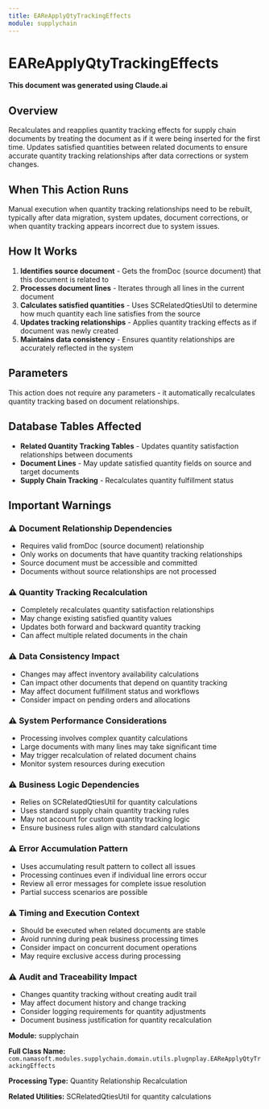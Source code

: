```yaml
---
title: EAReApplyQtyTrackingEffects
module: supplychain
---
```



<div class='entity-flows'>

# EAReApplyQtyTrackingEffects

**This document was generated using Claude.ai**

## Overview

Recalculates and reapplies quantity tracking effects for supply chain documents by treating the document as if it were being inserted for the first time. Updates satisfied quantities between related documents to ensure accurate quantity tracking relationships after data corrections or system changes.

## When This Action Runs

Manual execution when quantity tracking relationships need to be rebuilt, typically after data migration, system updates, document corrections, or when quantity tracking appears incorrect due to system issues.

## How It Works

1. **Identifies source document** - Gets the fromDoc (source document) that this document is related to
2. **Processes document lines** - Iterates through all lines in the current document
3. **Calculates satisfied quantities** - Uses SCRelatedQtiesUtil to determine how much quantity each line satisfies from the source
4. **Updates tracking relationships** - Applies quantity tracking effects as if document was newly created
5. **Maintains data consistency** - Ensures quantity relationships are accurately reflected in the system

## Parameters

This action does not require any parameters - it automatically recalculates quantity tracking based on document relationships.

## Database Tables Affected

- **Related Quantity Tracking Tables** - Updates quantity satisfaction relationships between documents
- **Document Lines** - May update satisfied quantity fields on source and target documents
- **Supply Chain Tracking** - Recalculates quantity fulfillment status

## Important Warnings

### ⚠️ Document Relationship Dependencies
- Requires valid fromDoc (source document) relationship
- Only works on documents that have quantity tracking relationships
- Source document must be accessible and committed
- Documents without source relationships are not processed

### ⚠️ Quantity Tracking Recalculation
- Completely recalculates quantity satisfaction relationships
- May change existing satisfied quantity values
- Updates both forward and backward quantity tracking
- Can affect multiple related documents in the chain

### ⚠️ Data Consistency Impact
- Changes may affect inventory availability calculations
- Can impact other documents that depend on quantity tracking
- May affect document fulfillment status and workflows
- Consider impact on pending orders and allocations

### ⚠️ System Performance Considerations
- Processing involves complex quantity calculations
- Large documents with many lines may take significant time
- May trigger recalculation of related document chains
- Monitor system resources during execution

### ⚠️ Business Logic Dependencies
- Relies on SCRelatedQtiesUtil for quantity calculations
- Uses standard supply chain quantity tracking rules
- May not account for custom quantity tracking logic
- Ensure business rules align with standard calculations

### ⚠️ Error Accumulation Pattern
- Uses accumulating result pattern to collect all issues
- Processing continues even if individual line errors occur
- Review all error messages for complete issue resolution
- Partial success scenarios are possible

### ⚠️ Timing and Execution Context
- Should be executed when related documents are stable
- Avoid running during peak business processing times
- Consider impact on concurrent document operations
- May require exclusive access during processing

### ⚠️ Audit and Traceability Impact
- Changes quantity tracking without creating audit trail
- May affect document history and change tracking
- Consider logging requirements for quantity adjustments
- Document business justification for quantity recalculation

**Module:** supplychain

**Full Class Name:** `com.namasoft.modules.supplychain.domain.utils.plugnplay.EAReApplyQtyTrackingEffects`

**Processing Type:** Quantity Relationship Recalculation

**Related Utilities:** SCRelatedQtiesUtil for quantity calculations


</div>


